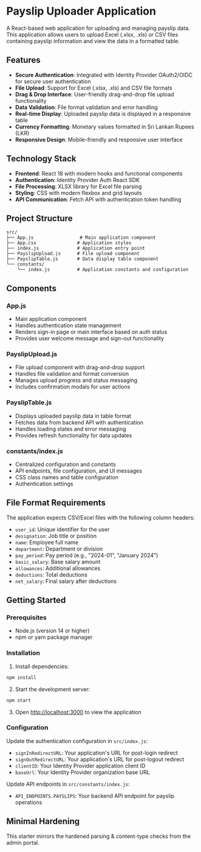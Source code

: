 # Payslip Uploader Application

A React-based web application for uploading and managing payslip data. This application allows users to upload Excel (.xlsx, .xls) or CSV files containing payslip information and view the data in a formatted table.

## Features

- **Secure Authentication**: Integrated with Identity Provider OAuth2/OIDC for secure user authentication
- **File Upload**: Support for Excel (.xlsx, .xls) and CSV file formats
- **Drag & Drop Interface**: User-friendly drag-and-drop file upload functionality
- **Data Validation**: File format validation and error handling
- **Real-time Display**: Uploaded payslip data is displayed in a responsive table
- **Currency Formatting**: Monetary values formatted in Sri Lankan Rupees (LKR)
- **Responsive Design**: Mobile-friendly and responsive user interface

## Technology Stack

- **Frontend**: React 18 with modern hooks and functional components
- **Authentication**: Identity Provider Auth React SDK
- **File Processing**: XLSX library for Excel file parsing
- **Styling**: CSS with modern flexbox and grid layouts
- **API Communication**: Fetch API with authentication token handling

## Project Structure

```
src/
├── App.js                 # Main application component
├── App.css               # Application styles
├── index.js              # Application entry point
├── PayslipUpload.js      # File upload component
├── PayslipTable.js       # Data display table component
└── constants/
    └── index.js          # Application constants and configuration
```

## Components

### App.js
- Main application component
- Handles authentication state management
- Renders sign-in page or main interface based on auth status
- Provides user welcome message and sign-out functionality

### PayslipUpload.js
- File upload component with drag-and-drop support
- Handles file validation and format conversion
- Manages upload progress and status messaging
- Includes confirmation modals for user actions

### PayslipTable.js
- Displays uploaded payslip data in table format
- Fetches data from backend API with authentication
- Handles loading states and error messaging
- Provides refresh functionality for data updates

### constants/index.js
- Centralized configuration and constants
- API endpoints, file configuration, and UI messages
- CSS class names and table configuration
- Authentication settings

## File Format Requirements

The application expects CSV/Excel files with the following column headers:
- `user_id`: Unique identifier for the user
- `designation`: Job title or position
- `name`: Employee full name
- `department`: Department or division
- `pay_period`: Pay period (e.g., "2024-01", "January 2024")
- `basic_salary`: Base salary amount
- `allowances`: Additional allowances
- `deductions`: Total deductions
- `net_salary`: Final salary after deductions

## Getting Started

### Prerequisites
- Node.js (version 14 or higher)
- npm or yarn package manager

### Installation

1. Install dependencies:
```bash
npm install
```

2. Start the development server:
```bash
npm start
```

3. Open [http://localhost:3000](http://localhost:3000) to view the application

### Configuration

Update the authentication configuration in `src/index.js`:
- `signInRedirectURL`: Your application's URL for post-login redirect
- `signOutRedirectURL`: Your application's URL for post-logout redirect
- `clientID`: Your Identity Provider application client ID
- `baseUrl`: Your Identity Provider organization base URL

Update API endpoints in `src/constants/index.js`:
- `API_ENDPOINTS.PAYSLIPS`: Your backend API endpoint for payslip operations

## Minimal Hardening
This starter mirrors the hardened parsing & content-type checks from the admin portal.
